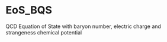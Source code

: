 # EoS_BQS
QCD Equation of State with baryon number, electric charge and strangeness chemical potential

